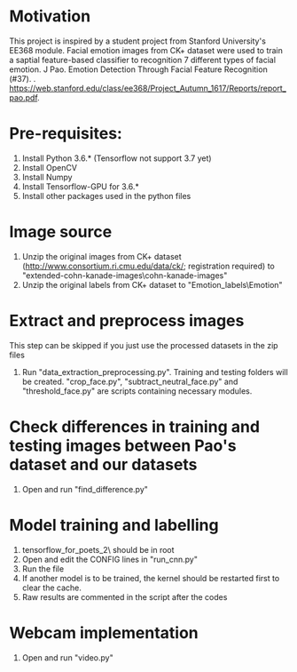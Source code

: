 # Motivation
This project is inspired by a student project from Stanford University's EE368 module. Facial emotion images from CK+ dataset were used to train a saptial feature-based classifier to recognition 7 different types of facial emotion.
J Pao. Emotion Detection Through Facial Feature Recognition (#37). . https://web.stanford.edu/class/ee368/Project_Autumn_1617/Reports/report_pao.pdf. 


# Pre-requisites:
1. Install Python 3.6.* (Tensorflow not support 3.7 yet)
2. Install OpenCV
3. Install Numpy
4. Install Tensorflow-GPU for 3.6.*
5. Install other packages used in the python files

# Image source
1. Unzip the original images from CK+ dataset  (http://www.consortium.ri.cmu.edu/data/ck/; registration required) to "extended-cohn-kanade-images\cohn-kanade-images"
2. Unzip the original labels from CK+ dataset to "Emotion_labels\Emotion"

# Extract and preprocess images
This step can be skipped if you just use the processed datasets in the zip files

1. Run "data_extraction_preprocessing.py". Training and testing folders will be created. "crop_face.py", "subtract_neutral_face.py" and "threshold_face.py" are scripts containing necessary modules.

# Check differences in training and testing images between Pao's dataset and our datasets
1. Open and run "find_difference.py"

# Model training and labelling
1. tensorflow_for_poets_2\ should be in root
2. Open and edit the CONFIG lines in "run_cnn.py"
3. Run the file
4. If another model is to be trained, the kernel should be restarted first to clear the cache.
5. Raw results are commented in the script after the codes

# Webcam implementation
1. Open and run "video.py"

